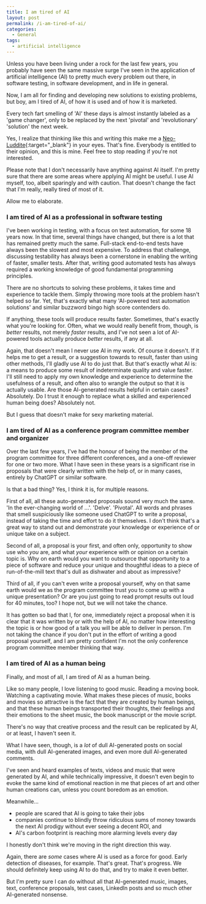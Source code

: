 ```yaml
---
title: I am tired of AI
layout: post
permalink: /i-am-tired-of-ai/
categories:
  - General
tags:
  - artificial intelligence
---
```

Unless you have been living under a rock for the last few years, you probably have seen the same massive surge I've seen in the application of artificial intelligence (AI) to pretty much every problem out there, in software testing, in software development, and in life in general.

Now, I am all for finding and developing new solutions to existing problems, but boy, am I tired of AI, of how it is used and of how it is marketed.

Every tech fart smelling of 'AI' these days is almost instantly labeled as a 'game changer', only to be replaced by the next 'pivotal' and 'revolutionary' 'solution' the next week.

Yes, I realize that thinking like this and writing this make me a [Neo-Luddite](https://en.wikipedia.org/wiki/Neo-Luddism){:target="_blank"} in your eyes. That's fine. Everybody is entitled to their opinion, and this is mine. Feel free to stop reading if you're not interested.

Please note that I don't necessarily have anything against AI itself. I'm pretty sure that there are some areas where applying AI might be useful. I use AI myself, too, albeit sparingly and with caution. That doesn't change the fact that I'm really, really tired of most of it.

Allow me to elaborate.

### I am tired of AI as a professional in software testing

I've been working in testing, with a focus on test automation, for some 18 years now. In that time, several things have changed, but there is a lot that has remained pretty much the same. Full-stack end-to-end tests have always been the slowest and most expensive. To address that challenge, discussing testability has always been a cornerstone in enabling the writing of faster, smaller tests. After that, writing good automated tests has always required a working knowledge of good fundamental programming principles.

There are no shortcuts to solving these problems, it takes time and experience to tackle them. Simply throwing more tools at the problem hasn't helped so far. Yet, that's exactly what many 'AI-powered test automation solutions' and similar buzzword bingo high score contenders do.

If anything, these tools will produce results faster. Sometimes, that's exactly what you're looking for. Often, what we would really benefit from, though, is _better_ results, not merely _faster_ results, and I've not seen a lot of AI-powered tools actually produce _better_ results, if any at all.

Again, that doesn't mean I never use AI in my work. Of course it doesn't. If it helps me to get a result, or a suggestion towards to result, faster than using other methods, I'll gladly use AI to do just that. But that's exactly what AI is: a means to produce some result of indeterminate quality and value faster. I'll still need to apply my own knowledge and experience to determine the usefulness of a result, and often also to wrangle the output so that it is actually usable. Are those AI-generated results helpful in certain cases? Absolutely. Do I trust it enough to replace what a skilled and experienced human being does? Absolutely not.

But I guess that doesn't make for sexy marketing material.

### I am tired of AI as a conference program committee member and organizer

Over the last few years, I've had the honour of being the member of the program committee for three different conferences, and a one-off reviewer for one or two more. What I have seen in these years is a significant rise in proposals that were clearly written with the help of, or in many cases, entirely by ChatGPT or similar software.

Is that a bad thing? Yes, I think it is, for multiple reasons.

First of all, all these auto-generated proposals sound very much the same. 'In the ever-changing world of ...'. 'Delve'. 'Pivotal'. All words and phrases that smell suspiciously like someone used ChatGPT to write a proposal, instead of taking the time and effort to do it themselves. I don't think that's a great way to stand out and demonstrate your knowledge or experience of or unique take on a subject.

Second of all, a proposal is your first, and often only, opportunity to show use who _you_ are, and what _your_ experience with or opinion on a certain topic is. Why on earth would you want to outsource that opportunity to a piece of software and reduce your unique and thoughtful ideas to a piece of run-of-the-mill text that's dull as dishwater and about as impressive?

Third of all, if you can't even write a proposal yourself, why on that same earth would we as the program committee trust you to come up with a unique presentation? Or are you just going to read prompt results out loud for 40 minutes, too? I hope not, but we will not take the chance.

It has gotten so bad that I, for one, immediately reject a proposal when it is clear that it was written by or with the help of AI, no matter how interesting the topic is or how good of a talk you will be able to deliver in person. I'm not taking the chance if you don't put in the effort of writing a good proposal yourself, and I am pretty confident I'm not the only conference program committee member thinking that way.

### I am tired of AI as a human being

Finally, and most of all, I am tired of AI as a human being.

Like so many people, I love listening to good music. Reading a moving book. Watching a captivating movie. What makes these pieces of music, books and movies so attractive is the fact that they are created by human beings, and that these human beings transported their thoughts, their feelings and their emotions to the sheet music, the book manuscript or the movie script.

There's no way that creative process and the result can be replicated by AI, or at least, I haven't seen it.

What I have seen, though, is a _lot_ of dull AI-generated posts on social media, with dull AI-generated images, and even more dull AI-generated comments.

I've seen and heard examples of texts, videos and music that were generated by AI, and while technically impressive, it doesn't even begin to evoke the same kind of emotional reaction in me that pieces of art and other human creations can, unless you count boredom as an emotion.

Meanwhile...

* people are scared that AI is going to take their jobs
* companies continue to blindly throw ridiculous sums of money towards the next AI prodigy without ever seeing a decent ROI, and
* AI's carbon footprint is reaching more alarming levels every day

I honestly don't think we're moving in the right direction this way.

Again, there are _some_ cases where AI is used as a force for good. Early detection of diseases, for example. That's great. That's progress. We should definitely keep using AI to do that, and try to make it even better.

But I'm pretty sure I can do without all that AI-generated music, images, text, conference proposals, test cases, LinkedIn posts and so much other AI-generated nonsense.